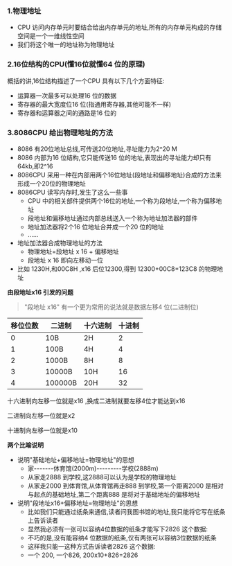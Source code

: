 ### 1.物理地址

- CPU 访问内存单元时要结合给出内存单元的地址,所有的内存单元构成的存储空间是一个一维线性空间
- 我们将这个唯一的地址称为物理地址

### 2.16位结构的CPU(懂16位就懂64 位的原理)

概括的讲,16位结构描述了一个CPU 具有以下几个方面特征:

- 运算器一次最多可以处理16 位的数据
- 寄存器的最大宽度位16 位(指通用寄存器,其他可能不一样)
- 寄存器和运算器之间的通路是16 位的

### 3.8086CPU 给出物理地址的方法

- 8086 有20位地址总线,可传送20位地址,寻址能力为2^20 M
- 8086 内部为16 位结构,它只能传送16 位的地址,表现出的寻址能力却只有64kb,即2^16
- 8086CPU 采用一种在内部用两个16位地址(段地址和偏移地址)合成的方法来形成一个20位的物理地址
- 8086CPU 读写内存时,发生了这么一些事
  - CPU 中的相关部件提供两个16位的地址,一个称为段地址,一个称为偏移地址
  - 段地址和偏移地址通过内部总线送入一个称为地址加法器的部件
  - 地址加法器将2个16 位地址合并成一个20 位的地址
  - ......
- 地址加法器合成物理地址的方法
  - 物理地址=段地址 x 16 + 偏移地址
  - 段地址 x 16 即向左移动一位
- 比如 1230H,和00C8H  ,x16 后位12300,得到 12300+00C8=123C8 的物理地址

**由段地址x16 引发的问题**

> "段地址 x16" 有一个更为常用的说法就是数据左移4 位(二进制位) 

| 移位位数 | 二进制  | 十六进制 | 十进制 |
| -------- | ------- | -------- | ------ |
| 0        | 10B     | 2H       | 2      |
| 1        | 100B    | 4H       | 4      |
| 2        | 1000B   | 8H       | 8      |
| 3        | 10000B  | 10H      | 16     |
| 4        | 100000B | 20H      | 32     |

十六进制向左移一位就是x16 ,换成二进制就要左移4位才能达到x16

二进制向左移一位就是x2

十进制向左移一位就是x10

**两个比喻说明**

- 说明"基础地址+偏移地址=物理地址"的思想
  - 家-------体育馆(2000m)---------学校(2888m)
  - 从家走2888 到学校,这2888可以认为是学校的物理地址
  - 从家走2000 到体育馆,从体育馆再走888 到学校,第一个距离2000 是相对与起点的基础地址,第二个距离888 是将对于基础地址的偏移地址
- 说明"段地址x16+偏移地址=物理地址"的思想
  - 比如我们只能通过纸条来通信,读者问我图书馆的地址,我只能将它写在纸条上告诉读者
  - 显然我必须有一张可以容纳4位数据的纸条才能写下2826 这个数据:
  - 不巧的是,没有能容纳4 位数据的纸条,仅有两张可以容纳3位数据的纸条
  - 这样我只能一这种方式告诉读者2826 这个数据:
  - 一个 200, 一个826,  200x10+826=2826


